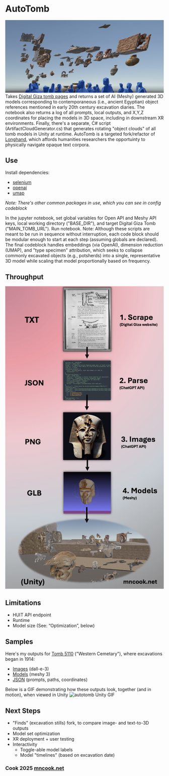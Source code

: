 # AutoTomb
![autotomb Unity screencap](https://github.com/Cook4986/AutoTomb/blob/main/autotombScreencap.png)
Takes [Digital Giza tomb pages](http://giza.fas.harvard.edu/sites/532/full/) and returns a set of AI (Meshy) generated 3D models corresponding to contemporaneous (i.e., ancient Egyptian) object references mentioned in early 20th century excavation diaries. The notebook also returns a log of all prompts, local outputs, and X,Y,Z coordinates for placing the models in 3D space, including in downstream XR environments. Finally, there's a separate, C# script (ArtifactCloudGenerator.cs) that generates rotating "object clouds" of all tomb models in Unity at runtime. AutoTomb is a targeted fork/refactor of [Longhand](https://github.com/Cook4986/Longhand), which affords humanities researchers the opportuinty to physically navigate opaque text corpora.
## Use
Install dependencies:
  - [selenium](https://www.selenium.dev/documentation/webdriver/getting_started/)
  - [openai](https://platform.openai.com/docs/api-reference/introduction)
  - [umap](https://umap-learn.readthedocs.io/en/latest/)

_Note: There's other common packages in use, which you can see in config codeblock_

In the jupyter notebook, set global variables for Open API and Meshy API keys, local working directory ("BASE_DIR"), and target Digital Giza Tomb ("MAIN_TOMB_URL"). Run notebook. Note: Although these scripts are meant to be run in sequence without interruption, each code block should be modular enough to start at each step (assuming globals are declared). The final codeblock handles embeddings (via OpenAI), dimension reduction (UMAP), and "type specimen" attribution, which seeks to collapse commonly excavated objects (e.g., potsherds) into a single, representative 3D model while scaling that model proportionally based on frequency. 

## Throughput
![autotomb throughput diagram](https://github.com/Cook4986/AutoTomb/blob/main/autotombPipeline.jpg)
## Limitations
  - HUIT API endpoint
  - Runtime
  - Model size (See: “Optimization”, below)
## Samples
Here's my outputs for [Tomb 5110]() ("Western Cemetary"), where excavations began in 1914:

- [Images](https://www.dropbox.com/scl/fo/ed31e0rmdho2n9uamgyi4/AHapCvnLZS9DbbDgF48Q3Yw?rlkey=fsubyf67z0z4uvhq5vg3bwab7&dl=0) (dall-e-3)
- [Models](https://www.dropbox.com/scl/fo/knlh2zzy6ycreje9vcmod/ALbuRnSmyhCfV8LEasw4vmI?rlkey=tzdlxf0w91j7pjsjchtift6r1&dl=0) (meshy 3)
- [JSON](https://www.dropbox.com/scl/fi/91s82i63wm3ab6x9254n9/artifacts.json?rlkey=gdsp0jh62mc7vs403i464j8ec&dl=0) (prompts, paths, coordinates)

Below is a GIF demonstrating how these outputs look, together (and in motion), when viewed in Unity
![autotomb Unity GIF](https://github.com/Cook4986/AutoTomb/blob/main/autotombGif.gif)
## Next Steps
- "Finds" (excavation stills) fork, to compare image- and text-to-3D outputs
- Model set optimization
- XR deployment + user testing
- Interactivity
  - Toggle-able model labels
  - Model "timelines" (based on excavation date)

### Cook 2025 [mncook.net](mncook.net)
